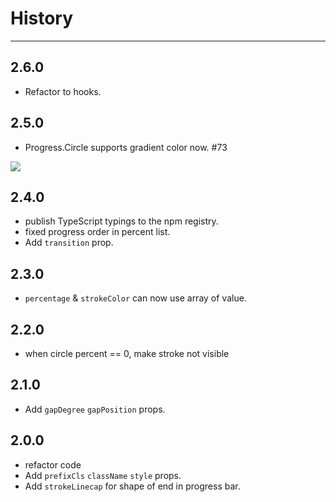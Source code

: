 # History

---

## 2.6.0

- Refactor to hooks.

## 2.5.0

- Progress.Circle supports gradient color now. #73

![](https://user-images.githubusercontent.com/8358236/60152506-576be480-9813-11e9-9d0e-451060dfdcb9.png)

## 2.4.0

- publish TypeScript typings to the npm registry.
- fixed progress order in percent list.
- Add `transition` prop.

## 2.3.0

- `percentage` & `strokeColor` can now use array of value.

## 2.2.0
- when circle percent == 0, make stroke not visible

## 2.1.0
- Add `gapDegree` `gapPosition` props.

## 2.0.0

- refactor code
- Add `prefixCls` `className` `style` props.
- Add `strokeLinecap` for shape of end in progress bar.
